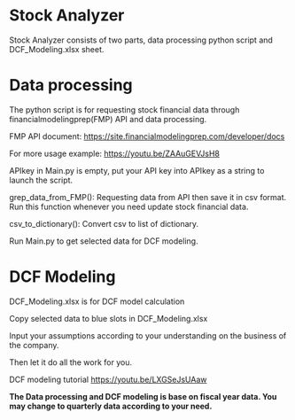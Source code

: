 # Stock Analyzer
Stock Analyzer consists of two parts, data processing python script and DCF_Modeling.xlsx sheet.

# Data processing
The python script is for requesting stock financial data through financialmodelingprep(FMP) API and data processing.

FMP API document: https://site.financialmodelingprep.com/developer/docs

For more usage example: https://youtu.be/ZAAuGEVJsH8 

APIkey in Main.py is empty, put your API key into APIkey as a string to launch the script.

grep_data_from_FMP(): 
Requesting data from API then save it in csv format.
Run this function whenever you need update stock financial data.

csv_to_dictionary(): Convert csv to list of dictionary.

Run Main.py to get selected data for DCF modeling.

# DCF Modeling
DCF_Modeling.xlsx is for DCF model calculation

Copy selected data to blue slots in DCF_Modeling.xlsx

Input your assumptions according to your understanding on the business of the company.

Then let it do all the work for you.

DCF modeling tutorial
https://youtu.be/LXGSeJsUAaw


**The Data processing and DCF modeling is base on fiscal year data. You may change to quarterly data according to your need.**
